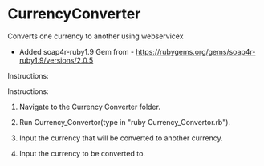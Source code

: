 # CurrencyConverter
Converts one currency to another using webservicex

- Added soap4r-ruby1.9 Gem from - https://rubygems.org/gems/soap4r-ruby1.9/versions/2.0.5

Instructions:

Instructions:

1. Navigate to the Currency Converter folder.

2. Run Currency_Convertor(type in "ruby Currency_Convertor.rb").

3. Input the currency that will be converted to another currency.

4. Input the currency to be converted to.
